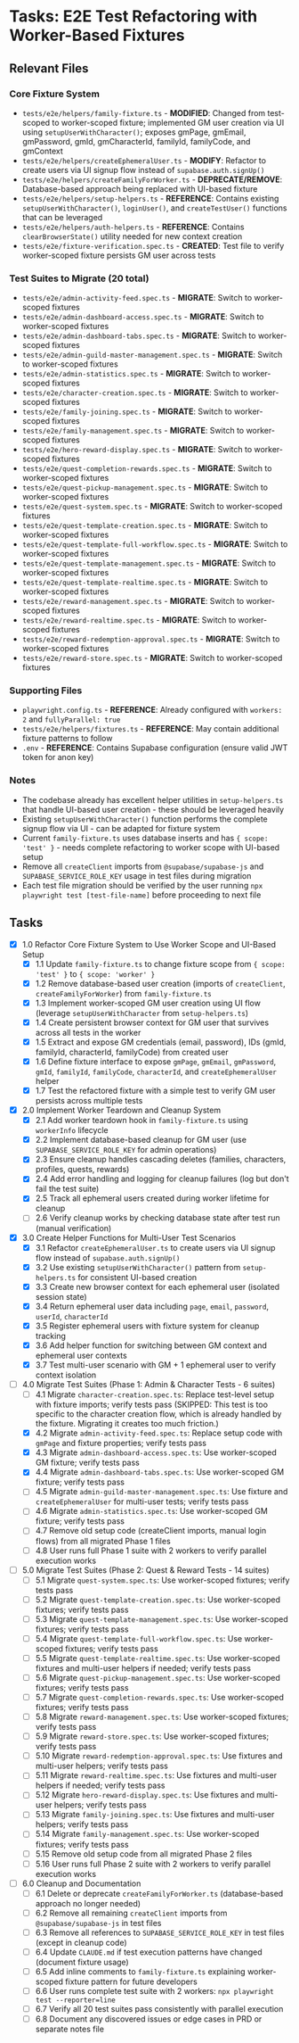 # Tasks: E2E Test Refactoring with Worker-Based Fixtures

## Relevant Files

### Core Fixture System
- `tests/e2e/helpers/family-fixture.ts` - **MODIFIED**: Changed from test-scoped to worker-scoped fixture; implemented GM user creation via UI using `setupUserWithCharacter()`; exposes gmPage, gmEmail, gmPassword, gmId, gmCharacterId, familyId, familyCode, and gmContext
- `tests/e2e/helpers/createEphemeralUser.ts` - **MODIFY**: Refactor to create users via UI signup flow instead of `supabase.auth.signUp()`
- `tests/e2e/helpers/createFamilyForWorker.ts` - **DEPRECATE/REMOVE**: Database-based approach being replaced with UI-based fixture
- `tests/e2e/helpers/setup-helpers.ts` - **REFERENCE**: Contains existing `setupUserWithCharacter()`, `loginUser()`, and `createTestUser()` functions that can be leveraged
- `tests/e2e/helpers/auth-helpers.ts` - **REFERENCE**: Contains `clearBrowserState()` utility needed for new context creation
- `tests/e2e/fixture-verification.spec.ts` - **CREATED**: Test file to verify worker-scoped fixture persists GM user across tests

### Test Suites to Migrate (20 total)
- `tests/e2e/admin-activity-feed.spec.ts` - **MIGRATE**: Switch to worker-scoped fixtures
- `tests/e2e/admin-dashboard-access.spec.ts` - **MIGRATE**: Switch to worker-scoped fixtures
- `tests/e2e/admin-dashboard-tabs.spec.ts` - **MIGRATE**: Switch to worker-scoped fixtures
- `tests/e2e/admin-guild-master-management.spec.ts` - **MIGRATE**: Switch to worker-scoped fixtures
- `tests/e2e/admin-statistics.spec.ts` - **MIGRATE**: Switch to worker-scoped fixtures
- `tests/e2e/character-creation.spec.ts` - **MIGRATE**: Switch to worker-scoped fixtures
- `tests/e2e/family-joining.spec.ts` - **MIGRATE**: Switch to worker-scoped fixtures
- `tests/e2e/family-management.spec.ts` - **MIGRATE**: Switch to worker-scoped fixtures
- `tests/e2e/hero-reward-display.spec.ts` - **MIGRATE**: Switch to worker-scoped fixtures
- `tests/e2e/quest-completion-rewards.spec.ts` - **MIGRATE**: Switch to worker-scoped fixtures
- `tests/e2e/quest-pickup-management.spec.ts` - **MIGRATE**: Switch to worker-scoped fixtures
- `tests/e2e/quest-system.spec.ts` - **MIGRATE**: Switch to worker-scoped fixtures
- `tests/e2e/quest-template-creation.spec.ts` - **MIGRATE**: Switch to worker-scoped fixtures
- `tests/e2e/quest-template-full-workflow.spec.ts` - **MIGRATE**: Switch to worker-scoped fixtures
- `tests/e2e/quest-template-management.spec.ts` - **MIGRATE**: Switch to worker-scoped fixtures
- `tests/e2e/quest-template-realtime.spec.ts` - **MIGRATE**: Switch to worker-scoped fixtures
- `tests/e2e/reward-management.spec.ts` - **MIGRATE**: Switch to worker-scoped fixtures
- `tests/e2e/reward-realtime.spec.ts` - **MIGRATE**: Switch to worker-scoped fixtures
- `tests/e2e/reward-redemption-approval.spec.ts` - **MIGRATE**: Switch to worker-scoped fixtures
- `tests/e2e/reward-store.spec.ts` - **MIGRATE**: Switch to worker-scoped fixtures

### Supporting Files
- `playwright.config.ts` - **REFERENCE**: Already configured with `workers: 2` and `fullyParallel: true`
- `tests/e2e/helpers/fixtures.ts` - **REFERENCE**: May contain additional fixture patterns to follow
- `.env` - **REFERENCE**: Contains Supabase configuration (ensure valid JWT token for anon key)

### Notes

- The codebase already has excellent helper utilities in `setup-helpers.ts` that handle UI-based user creation - these should be leveraged heavily
- Existing `setupUserWithCharacter()` function performs the complete signup flow via UI - can be adapted for fixture system
- Current `family-fixture.ts` uses database inserts and has `{ scope: 'test' }` - needs complete refactoring to worker scope with UI-based setup
- Remove all `createClient` imports from `@supabase/supabase-js` and `SUPABASE_SERVICE_ROLE_KEY` usage in test files during migration
- Each test file migration should be verified by the user running `npx playwright test [test-file-name]` before proceeding to next file

## Tasks

- [x] 1.0 Refactor Core Fixture System to Use Worker Scope and UI-Based Setup
  - [x] 1.1 Update `family-fixture.ts` to change fixture scope from `{ scope: 'test' }` to `{ scope: 'worker' }`
  - [x] 1.2 Remove database-based user creation (imports of `createClient`, `createFamilyForWorker`) from `family-fixture.ts`
  - [x] 1.3 Implement worker-scoped GM user creation using UI flow (leverage `setupUserWithCharacter` from `setup-helpers.ts`)
  - [x] 1.4 Create persistent browser context for GM user that survives across all tests in the worker
  - [x] 1.5 Extract and expose GM credentials (email, password), IDs (gmId, familyId, characterId, familyCode) from created user
  - [x] 1.6 Define fixture interface to expose `gmPage`, `gmEmail`, `gmPassword`, `gmId`, `familyId`, `familyCode`, `characterId`, and `createEphemeralUser` helper
  - [x] 1.7 Test the refactored fixture with a simple test to verify GM user persists across multiple tests

- [x] 2.0 Implement Worker Teardown and Cleanup System
  - [x] 2.1 Add worker teardown hook in `family-fixture.ts` using `workerInfo` lifecycle
  - [x] 2.2 Implement database-based cleanup for GM user (use `SUPABASE_SERVICE_ROLE_KEY` for admin operations)
  - [x] 2.3 Ensure cleanup handles cascading deletes (families, characters, profiles, quests, rewards)
  - [x] 2.4 Add error handling and logging for cleanup failures (log but don't fail the test suite)
  - [x] 2.5 Track all ephemeral users created during worker lifetime for cleanup
  - [ ] 2.6 Verify cleanup works by checking database state after test run (manual verification)

- [x] 3.0 Create Helper Functions for Multi-User Test Scenarios
  - [x] 3.1 Refactor `createEphemeralUser.ts` to create users via UI signup flow instead of `supabase.auth.signUp()`
  - [x] 3.2 Use existing `setupUserWithCharacter()` pattern from `setup-helpers.ts` for consistent UI-based creation
  - [x] 3.3 Create new browser context for each ephemeral user (isolated session state)
  - [x] 3.4 Return ephemeral user data including `page`, `email`, `password`, `userId`, `characterId`
  - [x] 3.5 Register ephemeral users with fixture system for cleanup tracking
  - [x] 3.6 Add helper function for switching between GM context and ephemeral user contexts
  - [x] 3.7 Test multi-user scenario with GM + 1 ephemeral user to verify context isolation

- [ ] 4.0 Migrate Test Suites (Phase 1: Admin & Character Tests - 6 suites)
  - [ ] 4.1 Migrate `character-creation.spec.ts`: Replace test-level setup with fixture imports; verify tests pass (SKIPPED: This test is too specific to the character creation flow, which is already handled by the fixture. Migrating it creates too much friction.)
  - [x] 4.2 Migrate `admin-activity-feed.spec.ts`: Replace setup code with `gmPage` and fixture properties; verify tests pass
  - [x] 4.3 Migrate `admin-dashboard-access.spec.ts`: Use worker-scoped GM fixture; verify tests pass
  - [x] 4.4 Migrate `admin-dashboard-tabs.spec.ts`: Use worker-scoped GM fixture; verify tests pass
  - [ ] 4.5 Migrate `admin-guild-master-management.spec.ts`: Use fixture and `createEphemeralUser` for multi-user tests; verify tests pass
  - [ ] 4.6 Migrate `admin-statistics.spec.ts`: Use worker-scoped GM fixture; verify tests pass
  - [ ] 4.7 Remove old setup code (createClient imports, manual login flows) from all migrated Phase 1 files
  - [ ] 4.8 User runs full Phase 1 suite with 2 workers to verify parallel execution works

- [ ] 5.0 Migrate Test Suites (Phase 2: Quest & Reward Tests - 14 suites)
  - [ ] 5.1 Migrate `quest-system.spec.ts`: Use worker-scoped fixtures; verify tests pass
  - [ ] 5.2 Migrate `quest-template-creation.spec.ts`: Use worker-scoped fixtures; verify tests pass
  - [ ] 5.3 Migrate `quest-template-management.spec.ts`: Use worker-scoped fixtures; verify tests pass
  - [ ] 5.4 Migrate `quest-template-full-workflow.spec.ts`: Use worker-scoped fixtures; verify tests pass
  - [ ] 5.5 Migrate `quest-template-realtime.spec.ts`: Use worker-scoped fixtures and multi-user helpers if needed; verify tests pass
  - [ ] 5.6 Migrate `quest-pickup-management.spec.ts`: Use worker-scoped fixtures; verify tests pass
  - [ ] 5.7 Migrate `quest-completion-rewards.spec.ts`: Use worker-scoped fixtures; verify tests pass
  - [ ] 5.8 Migrate `reward-management.spec.ts`: Use worker-scoped fixtures; verify tests pass
  - [ ] 5.9 Migrate `reward-store.spec.ts`: Use worker-scoped fixtures; verify tests pass
  - [ ] 5.10 Migrate `reward-redemption-approval.spec.ts`: Use fixtures and multi-user helpers; verify tests pass
  - [ ] 5.11 Migrate `reward-realtime.spec.ts`: Use fixtures and multi-user helpers if needed; verify tests pass
  - [ ] 5.12 Migrate `hero-reward-display.spec.ts`: Use fixtures and multi-user helpers; verify tests pass
  - [ ] 5.13 Migrate `family-joining.spec.ts`: Use fixtures and multi-user helpers; verify tests pass
  - [ ] 5.14 Migrate `family-management.spec.ts`: Use worker-scoped fixtures; verify tests pass
  - [ ] 5.15 Remove old setup code from all migrated Phase 2 files
  - [ ] 5.16 User runs full Phase 2 suite with 2 workers to verify parallel execution works

- [ ] 6.0 Cleanup and Documentation
  - [ ] 6.1 Delete or deprecate `createFamilyForWorker.ts` (database-based approach no longer needed)
  - [ ] 6.2 Remove all remaining `createClient` imports from `@supabase/supabase-js` in test files
  - [ ] 6.3 Remove all references to `SUPABASE_SERVICE_ROLE_KEY` in test files (except in cleanup code)
  - [ ] 6.4 Update `CLAUDE.md` if test execution patterns have changed (document fixture usage)
  - [ ] 6.5 Add inline comments to `family-fixture.ts` explaining worker-scoped fixture pattern for future developers
  - [ ] 6.6 User runs complete test suite with 2 workers: `npx playwright test --reporter=line`
  - [ ] 6.7 Verify all 20 test suites pass consistently with parallel execution
  - [ ] 6.8 Document any discovered issues or edge cases in PRD or separate notes file
